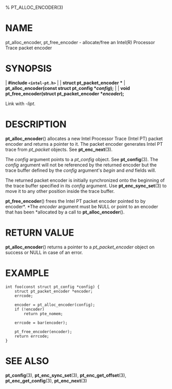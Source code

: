 % PT_ALLOC_ENCODER(3)

<!---
 ! Copyright (c) 2015-2016, Intel Corporation
 !
 ! Redistribution and use in source and binary forms, with or without
 ! modification, are permitted provided that the following conditions are met:
 !
 !  * Redistributions of source code must retain the above copyright notice,
 !    this list of conditions and the following disclaimer.
 !  * Redistributions in binary form must reproduce the above copyright notice,
 !    this list of conditions and the following disclaimer in the documentation
 !    and/or other materials provided with the distribution.
 !  * Neither the name of Intel Corporation nor the names of its contributors
 !    may be used to endorse or promote products derived from this software
 !    without specific prior written permission.
 !
 ! THIS SOFTWARE IS PROVIDED BY THE COPYRIGHT HOLDERS AND CONTRIBUTORS "AS IS"
 ! AND ANY EXPRESS OR IMPLIED WARRANTIES, INCLUDING, BUT NOT LIMITED TO, THE
 ! IMPLIED WARRANTIES OF MERCHANTABILITY AND FITNESS FOR A PARTICULAR PURPOSE
 ! ARE DISCLAIMED. IN NO EVENT SHALL THE COPYRIGHT OWNER OR CONTRIBUTORS BE
 ! LIABLE FOR ANY DIRECT, INDIRECT, INCIDENTAL, SPECIAL, EXEMPLARY, OR
 ! CONSEQUENTIAL DAMAGES (INCLUDING, BUT NOT LIMITED TO, PROCUREMENT OF
 ! SUBSTITUTE GOODS OR SERVICES; LOSS OF USE, DATA, OR PROFITS; OR BUSINESS
 ! INTERRUPTION) HOWEVER CAUSED AND ON ANY THEORY OF LIABILITY, WHETHER IN
 ! CONTRACT, STRICT LIABILITY, OR TORT (INCLUDING NEGLIGENCE OR OTHERWISE)
 ! ARISING IN ANY WAY OUT OF THE USE OF THIS SOFTWARE, EVEN IF ADVISED OF THE
 ! POSSIBILITY OF SUCH DAMAGE.
 !-->

# NAME

pt_alloc_encoder, pt_free_encoder - allocate/free an Intel(R) Processor Trace
packet encoder


# SYNOPSIS

| **\#include `<intel-pt.h>`**
|
| **struct pt_packet_encoder \***
| **pt_alloc_encoder(const struct pt_config \**config*);**
|
| **void pt_free_encoder(struct pt_packet_encoder \**encoder*);**

Link with *-lipt*.


# DESCRIPTION

**pt_alloc_encoder**() allocates a new Intel Processor Trace (Intel PT) packet
encoder and returns a pointer to it.  The packet encoder generates Intel PT
trace from *pt_packet* objects.  See **pt_enc_next**(3).

The *config* argument points to a *pt_config* object.  See **pt_config**(3).
The *config* argument will not be referenced by the returned encoder but the
trace buffer defined by the *config* argument's *begin* and *end* fields will.

The returned packet encoder is initially synchronized onto the beginning of the
trace buffer specified in its *config* argument.  Use **pt_enc_sync_set**(3) to
move it to any other position inside the trace buffer.

**pt_free_encoder**() frees the Intel PT packet encoder pointed to by encoder*.
*The *encoder* argument must be NULL or point to an encoder that has been
*allocated by a call to **pt_alloc_encoder**().


# RETURN VALUE

**pt_alloc_encoder**() returns a pointer to a *pt_packet_encoder* object on
success or NULL in case of an error.


# EXAMPLE

~~~{.c}
int foo(const struct pt_config *config) {
	struct pt_packet_encoder *encoder;
	errcode;

	encoder = pt_alloc_encoder(config);
	if (!encoder)
		return pte_nomem;

	errcode = bar(encoder);

	pt_free_encoder(encoder);
	return errcode;
}
~~~


# SEE ALSO

**pt_config**(3), **pt_enc_sync_set**(3), **pt_enc_get_offset**(3),
**pt_enc_get_config**(3), **pt_enc_next**(3)
